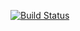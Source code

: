 [![Build Status](https://travis-ci.com/kgbchambers/MyGroceries.svg?branch=master)](https://travis-ci.com/kgbchambers/MyGroceries)
